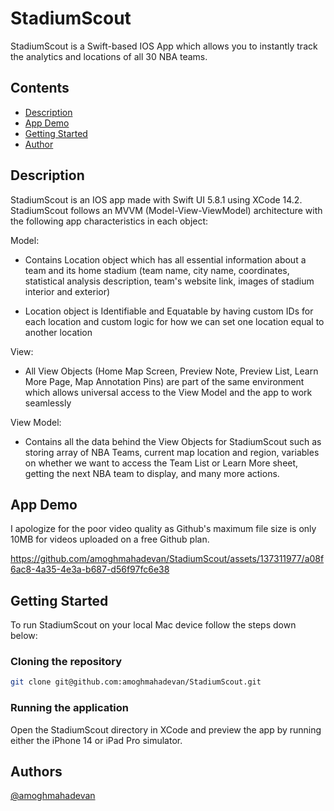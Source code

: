 # StadiumScout

StadiumScout is a Swift-based IOS App which allows you to instantly track the analytics and locations of all 30 NBA teams.

## Contents

- [Description](#description)
- [App Demo](#app-demo)
- [Getting Started](#getting-started)
- [Author](#author)

## Description

StadiumScout is an IOS app made with Swift UI 5.8.1 using XCode 14.2. StadiumScout follows an MVVM (Model-View-ViewModel) architecture with the following app characteristics in each object:

Model:
- Contains Location object which has all essential information about a team and its home stadium (team name, city name, coordinates, statistical analysis description, team's website link, images of stadium interior and exterior)

- Location object is Identifiable and Equatable by having custom IDs for each location and custom logic for how we can set one location equal to another location

View:
- All View Objects (Home Map Screen, Preview Note, Preview List, Learn More Page, Map Annotation Pins) are part of the same environment which allows universal access to the View Model and the app to work seamlessly

View Model:
- Contains all the data behind the View Objects for StadiumScout such as storing array of NBA Teams, current map location and region, variables on whether we want to access the Team List or Learn More sheet, getting the next NBA team to display, and many more actions.

## App Demo

I apologize for the poor video quality as Github's maximum file size is only 10MB for videos uploaded on a free Github plan.

https://github.com/amoghmahadevan/StadiumScout/assets/137311977/a08f6ac8-4a35-4e3a-b687-d56f97fc6e38

## Getting Started
To run StadiumScout on your local Mac device follow the steps down below:

### Cloning the repository

```bash
git clone git@github.com:amoghmahadevan/StadiumScout.git
```

### Running the application

Open the StadiumScout directory in XCode and preview the app by running either the iPhone 14 or iPad Pro simulator. 


## Authors

[@amoghmahadevan](https://github.com/amoghmahadevan)
